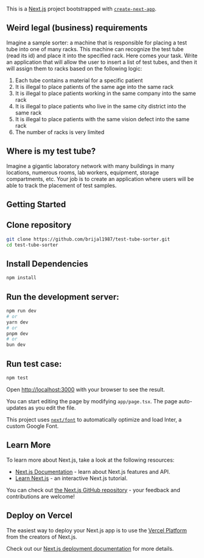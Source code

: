 This is a [Next.js](https://nextjs.org/) project bootstrapped with [`create-next-app`](https://github.com/vercel/next.js/tree/canary/packages/create-next-app).

## Weird legal (business) requirements
Imagine a sample sorter: a machine that is responsible for placing a test tube into one of
many racks. This machine can recognize the test tube (read its id) and place it into the
specified rack. Here comes your task.
Write an application that will allow the user to insert a list of test tubes, and then it will assign
them to racks based on the following logic:
1. Each tube contains a material for a specific patient
2. It is illegal to place patients of the same age into the same rack
3. It is illegal to place patients working in the same company into the same rack
4. It is illegal to place patients who live in the same city district into the same rack
5. It is illegal to place patients with the same vision defect into the same rack
6. The number of racks is very limited

## Where is my test tube?
Imagine a gigantic laboratory network with many buildings in many locations, numerous
rooms, lab workers, equipment, storage compartments, etc. Your job is to create an
application where users will be able to track the placement of test samples.
## Getting Started

## Clone repository

```bash
git clone https://github.com/brijal1987/test-tube-sorter.git
cd test-tube-sorter
```

## Install Dependencies
```bash
npm install
```

## Run the development server:

```bash
npm run dev
# or
yarn dev
# or
pnpm dev
# or
bun dev
```

## Run test case:
```bash
npm test
```


Open [http://localhost:3000](http://localhost:3000) with your browser to see the result.

You can start editing the page by modifying `app/page.tsx`. The page auto-updates as you edit the file.

This project uses [`next/font`](https://nextjs.org/docs/basic-features/font-optimization) to automatically optimize and load Inter, a custom Google Font.

## Learn More

To learn more about Next.js, take a look at the following resources:

- [Next.js Documentation](https://nextjs.org/docs) - learn about Next.js features and API.
- [Learn Next.js](https://nextjs.org/learn) - an interactive Next.js tutorial.

You can check out [the Next.js GitHub repository](https://github.com/vercel/next.js/) - your feedback and contributions are welcome!

## Deploy on Vercel

The easiest way to deploy your Next.js app is to use the [Vercel Platform](https://vercel.com/new?utm_medium=default-template&filter=next.js&utm_source=create-next-app&utm_campaign=create-next-app-readme) from the creators of Next.js.

Check out our [Next.js deployment documentation](https://nextjs.org/docs/deployment) for more details.
